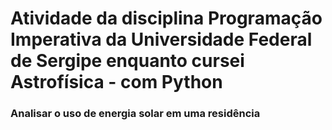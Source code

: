# Atividade da disciplina Programação Imperativa da Universidade Federal de Sergipe enquanto cursei Astrofísica - com Python
### Analisar o uso de energia solar em uma residência
